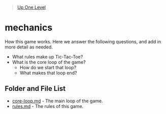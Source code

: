 > [Up One Level](../README.md)

# mechanics

How this game works. Here we answer the following questions, and add in more detail as needed.

- What rules make up Tic-Tac-Toe?
- What is the core loop of the game?
  - How do we start that loop?
  - What makes that loop end?

## Folder and File List

- [core-loop.md](core-loop.md) - The main loop of the game.
- [rules.md](rules.md) - The rules of this game.
